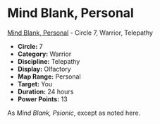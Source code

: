 # Mind Blank, Personal

[Mind Blank, Personal](/Psionics/M/MindBlankPersonal.md) - Circle 7, Warrior, Telepathy

- **Circle:** 7
- **Category:** Warrior
- **Discipline:** Telepathy
- **Display:** Olfactory
- **Map Range:** Personal
- **Target:** You
- **Duration:** 24 hours
- **Power Points:** 13

As *Mind Blank, Psionic*, except as noted here.
